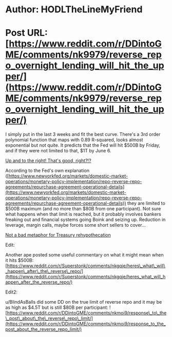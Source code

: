 # Author: HODLTheLineMyFriend
# Post URL: [https://www.reddit.com/r/DDintoGME/comments/nk9979/reverse_repo_overnight_lending_will_hit_the_upper/](https://www.reddit.com/r/DDintoGME/comments/nk9979/reverse_repo_overnight_lending_will_hit_the_upper/)


I simply put in the last 3 weeks and fit the best curve. There's a 3rd order polynomial function that maps with 0.89 R-squared, looks almost exponential but not quite. It predicts that the Fed will hit $500B by Friday, and if they were not limited to that, $1T by June 6.

[Up and to the right! That's good, right?!?](https://preview.redd.it/iv37n1nc05171.png?width=878&format=png&auto=webp&s=b19c9dc0e7bdd1a5fea2c251cd5d2f9df8ba5dc7)

According to the Fed's own explanation ([https://www.newyorkfed.org/markets/domestic-market-operations/monetary-policy-implementation/repo-reverse-repo-agreements/repurchase-agreement-operational-details](https://www.newyorkfed.org/markets/domestic-market-operations/monetary-policy-implementation/repo-reverse-repo-agreements/repurchase-agreement-operational-details)) they are limited to $500B maximum (and no more than $80B from one participant). Not sure what happens when that limit is reached, but it probably involves bankers freaking out and financial systems going Boink and seizing up. Reduction in leverage, margin calls, maybe forces some short sellers to cover...

[Not a bad metaphor for Treasury rehypothecation](https://preview.redd.it/h3t37x4h15171.png?width=600&format=png&auto=webp&s=f3f12120aa6ea11a92a234639d3e2d5559e42173)

Edit:

Another ape posted some useful commentary on what it might mean when it hits $500B: [https://www.reddit.com/r/Superstonk/comments/nkgqje/heres\_what\_will\_happen\_after\_the\_reverse\_repo/](https://www.reddit.com/r/Superstonk/comments/nkgqje/heres_what_will_happen_after_the_reverse_repo/)

Edit2:

u/BlindAsBalls did some DD on the true limit of reverse repo and it may be as high as $4.5T but is still $80B per participant: ![https://www.reddit.com/r/DDintoGME/comments/nkmoi9/response\_to\_the\_post\_about\_the\_reverse\_repo\_limit/](https://www.reddit.com/r/DDintoGME/comments/nkmoi9/response_to_the_post_about_the_reverse_repo_limit/)